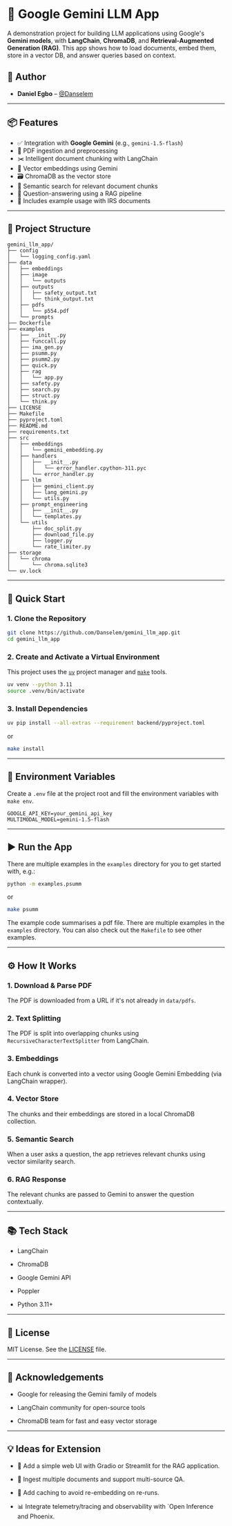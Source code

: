 # 🔮 Google Gemini LLM App

A demonstration project for building LLM applications using Google's **Gemini models**, with **LangChain**, **ChromaDB**, and **Retrieval-Augmented Generation (RAG)**. This app shows how to load documents, embed them, store in a vector DB, and answer queries based on context.

## 👤 Author

- **Daniel Egbo** – [@Danselem](https://github.com/Danselem)

---

## 📦 Features

- ✅ Integration with **Google Gemini** (e.g., `gemini-1.5-flash`)
- 📄 PDF ingestion and preprocessing
- ✂️ Intelligent document chunking with LangChain
- 🧠 Vector embeddings using Gemini
- 🗃️ ChromaDB as the vector store
- 🔎 Semantic search for relevant document chunks
- 💬 Question-answering using a RAG pipeline
- 🧪 Includes example usage with IRS documents

---

## 📁 Project Structure

```text
gemini_llm_app/
├── config
│   └── logging_config.yaml
├── data
│   ├── embeddings
│   ├── image
│   │   └── outputs
│   ├── outputs
│   │   ├── safety_output.txt
│   │   └── think_output.txt
│   ├── pdfs
│   │   └── p554.pdf
│   └── prompts
├── Dockerfile
├── examples
│   ├── __init__.py
│   ├── funccall.py
│   ├── ima_gen.py
│   ├── psumm.py
│   ├── psumm2.py
│   ├── quick.py
│   ├── rag
│   │   └── app.py
│   ├── safety.py
│   ├── search.py
│   ├── struct.py
│   └── think.py
├── LICENSE
├── Makefile
├── pyproject.toml
├── README.md
├── requirements.txt
├── src
│   ├── embeddings
│   │   └── gemini_embedding.py
│   ├── handlers
│   │   ├── __init__.py
│   │   │   └── error_handler.cpython-311.pyc
│   │   └── error_handler.py
│   ├── llm
│   │   ├── gemini_client.py
│   │   ├── lang_gemini.py
│   │   └── utils.py
│   ├── prompt_engineering
│   │   ├── __init__.py
│   │   └── templates.py
│   └── utils
│       ├── doc_split.py
│       ├── download_file.py
│       ├── logger.py
│       └── rate_limiter.py
├── storage
│   └── chroma
│       └── chroma.sqlite3
└── uv.lock
```
---
## 🚀 Quick Start

### 1. Clone the Repository
```bash
git clone https://github.com/Danselem/gemini_llm_app.git
cd gemini_llm_app
```
### 2. Create and Activate a Virtual Environment
This project uses the [`uv`](https://docs.astral.sh/uv/) project manager and [`make`](https://www.gnu.org/software/make/) tools.
```bash
uv venv --python 3.11
source .venv/bin/activate
```
### 3. Install Dependencies
```bash
uv pip install --all-extras --requirement backend/pyproject.toml
```
or
```bash
make install
```
---
## 🔐 Environment Variables
Create a `.env` file at the project root and fill the environment variables with `make env`.
```env
GOOGLE_API_KEY=your_gemini_api_key
MULTIMODAL_MODEL=gemini-1.5-flash
```
---
## ▶️ Run the App
There are multiple examples in the `examples` directory for you to get started with, e.g.:

```bash
python -m examples.psumm
```
or
```bash
make psumm
```
The example code summarises a pdf file. There are multiple examples in the `examples` directory. You can also check out the `Makefile` to see other examples.

---

## ⚙️ How It Works
### 1. Download & Parse PDF
The PDF is downloaded from a URL if it's not already in `data/pdfs`.

### 2. Text Splitting
The PDF is split into overlapping chunks using `RecursiveCharacterTextSplitter` from LangChain.

### 3. Embeddings
Each chunk is converted into a vector using Google Gemini Embedding (via LangChain wrapper).

### 4. Vector Store
The chunks and their embeddings are stored in a local ChromaDB collection.

### 5. Semantic Search
When a user asks a question, the app retrieves relevant chunks using vector similarity search.

### 6. RAG Response
The relevant chunks are passed to Gemini to answer the question contextually.

---
## 📚 Tech Stack
* LangChain

* ChromaDB

* Google Gemini API

* Poppler

* Python 3.11+

---

## 📄 License
MIT License. See the [LICENSE](LICENSE) file.

---

## 🙏 Acknowledgements
* Google for releasing the Gemini family of models

* LangChain community for open-source tools

* ChromaDB team for fast and easy vector storage

---

## 💡 Ideas for Extension
* 🔧 Add a simple web UI with Gradio or Streamlit for the RAG application.

* 📝 Ingest multiple documents and support multi-source QA.

* 🧠 Add caching to avoid re-embedding on re-runs.

* 📊 Integrate telemetry/tracing and observability with `Open Inference and Phoenix.